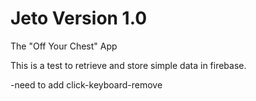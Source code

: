 # Jeto Version 1.0

The "Off Your Chest" App 


This is a test to retrieve and store simple data in firebase. 

-need to add click-keyboard-remove
